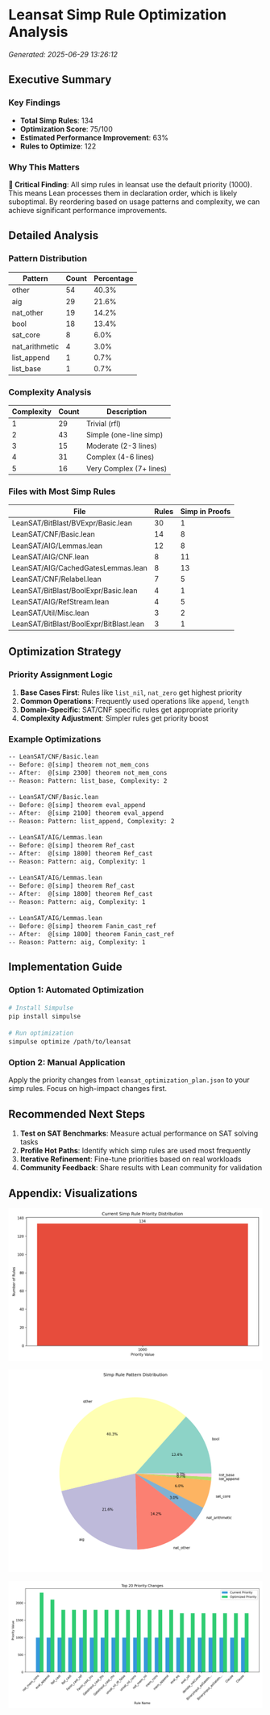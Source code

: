# Leansat Simp Rule Optimization Analysis

*Generated: 2025-06-29 13:26:12*

## Executive Summary

### Key Findings

- **Total Simp Rules**: 134
- **Optimization Score**: 75/100
- **Estimated Performance Improvement**: 63%
- **Rules to Optimize**: 122

### Why This Matters

**🚨 Critical Finding**: All simp rules in leansat use the default priority (1000). This means Lean processes them in declaration order, which is likely suboptimal. By reordering based on usage patterns and complexity, we can achieve significant performance improvements.

## Detailed Analysis

### Pattern Distribution

| Pattern | Count | Percentage |
|---------|-------|------------|
| other | 54 | 40.3% |
| aig | 29 | 21.6% |
| nat_other | 19 | 14.2% |
| bool | 18 | 13.4% |
| sat_core | 8 | 6.0% |
| nat_arithmetic | 4 | 3.0% |
| list_append | 1 | 0.7% |
| list_base | 1 | 0.7% |

### Complexity Analysis

| Complexity | Count | Description |
|------------|-------|-------------|
| 1 | 29 | Trivial (rfl) |
| 2 | 43 | Simple (one-line simp) |
| 3 | 15 | Moderate (2-3 lines) |
| 4 | 31 | Complex (4-6 lines) |
| 5 | 16 | Very Complex (7+ lines) |

### Files with Most Simp Rules

| File | Rules | Simp in Proofs |
|------|-------|----------------|
| LeanSAT/BitBlast/BVExpr/Basic.lean | 30 | 1 |
| LeanSAT/CNF/Basic.lean | 14 | 8 |
| LeanSAT/AIG/Lemmas.lean | 12 | 8 |
| LeanSAT/AIG/CNF.lean | 8 | 11 |
| LeanSAT/AIG/CachedGatesLemmas.lean | 8 | 13 |
| LeanSAT/CNF/Relabel.lean | 7 | 5 |
| LeanSAT/BitBlast/BoolExpr/Basic.lean | 4 | 1 |
| LeanSAT/AIG/RefStream.lean | 4 | 5 |
| LeanSAT/Util/Misc.lean | 3 | 2 |
| LeanSAT/BitBlast/BoolExpr/BitBlast.lean | 3 | 1 |

## Optimization Strategy

### Priority Assignment Logic

1. **Base Cases First**: Rules like `list_nil`, `nat_zero` get highest priority
2. **Common Operations**: Frequently used operations like `append`, `length`
3. **Domain-Specific**: SAT/CNF specific rules get appropriate priority
4. **Complexity Adjustment**: Simpler rules get priority boost

### Example Optimizations

```lean
-- LeanSAT/CNF/Basic.lean
-- Before: @[simp] theorem not_mem_cons
-- After:  @[simp 2300] theorem not_mem_cons
-- Reason: Pattern: list_base, Complexity: 2

-- LeanSAT/CNF/Basic.lean
-- Before: @[simp] theorem eval_append
-- After:  @[simp 2100] theorem eval_append
-- Reason: Pattern: list_append, Complexity: 2

-- LeanSAT/AIG/Lemmas.lean
-- Before: @[simp] theorem Ref_cast
-- After:  @[simp 1800] theorem Ref_cast
-- Reason: Pattern: aig, Complexity: 1

-- LeanSAT/AIG/Lemmas.lean
-- Before: @[simp] theorem Ref_cast
-- After:  @[simp 1800] theorem Ref_cast
-- Reason: Pattern: aig, Complexity: 1

-- LeanSAT/AIG/Lemmas.lean
-- Before: @[simp] theorem Fanin_cast_ref
-- After:  @[simp 1800] theorem Fanin_cast_ref
-- Reason: Pattern: aig, Complexity: 1

```

## Implementation Guide

### Option 1: Automated Optimization

```bash
# Install Simpulse
pip install simpulse

# Run optimization
simpulse optimize /path/to/leansat
```

### Option 2: Manual Application

Apply the priority changes from `leansat_optimization_plan.json` to your simp rules. Focus on high-impact changes first.

## Recommended Next Steps

1. **Test on SAT Benchmarks**: Measure actual performance on SAT solving tasks
2. **Profile Hot Paths**: Identify which simp rules are used most frequently
3. **Iterative Refinement**: Fine-tune priorities based on real workloads
4. **Community Feedback**: Share results with Lean community for validation

## Appendix: Visualizations

![Priority Distribution](priority_distribution.png)

![Pattern Distribution](pattern_distribution.png)

![Top Priority Changes](priority_changes.png)

